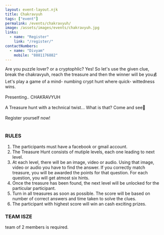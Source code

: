 ```yaml
---
layout: event-layout.njk
title: Chakravyuh
tags: ["event"]
permalink: /events/chakravyuh/
image: /assets/images/events/chakravyuh.jpg
links:
  - name: "Register"
    link: "/register/"
contactNumbers:
  - name: "Divyam"
    mobile: "8881176882"
---
```


Are you puzzle lover? or a cryptophlic?
Yes! So let's use the given clue,
break the chakravyuh, reach the treasure and then the winner will be you💰
Let's play a game of a mind- numbing crypt hunt where quick- wittedness wins.
</br>
</br>
Presenting.. CHAKRAVYUH
</br>
</br>
A Treasure hunt with a technical twist... What is that? Come and see🤩
</br>
</br>
Register yourself now!
</br>
</br>

### RULES

1. The participants must have a facebook or gmail account.
2. The Treasure Hunt consists of mutiple levels, each one leading to next level.
3. At each level, there will be an image, video or audio. Using that image, video or audio you have to find the answer. If you correctly match treasure, you will be awarded the points for that question. For each question, you will get atmost six hints.
4. Once the treasure has been found, the next level will be unlocked for the particular participant.
5. Turn in all treasures as soon as possible. The score will be based on number of correct answers and time taken to solve the clues.
6. The participant with highest score will win an cash exciting prizes.

### TEAM ISZE
team of 2 members is required.